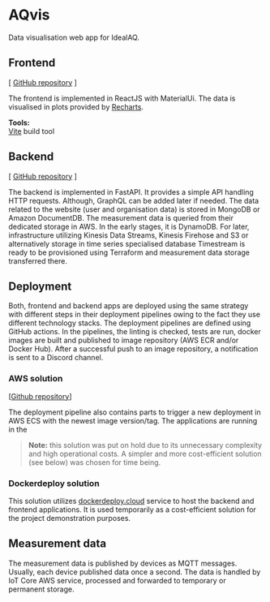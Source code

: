# AQvis
Data visualisation web app for IdealAQ.

## Frontend
[ [GitHub repository](https://github.com/drohal3/AQvis-frontend) ]

The frontend is implemented in ReactJS with MaterialUi. The data is visualised in plots provided by [Recharts](https://recharts.org/en-US/).

**Tools:**</br>
[Vite](https://vitejs.dev/) build tool </br>


## Backend
[ [GitHub repository](https://github.com/drohal3/AQvis-backend) ]

The backend is implemented in FastAPI. It provides a simple API handling HTTP requests. Although, GraphQL can be added later if needed.
The data related to the website (user and organisation data) is stored in MongoDB or Amazon DocumentDB. The measurement data is queried from their dedicated storage in AWS. In the early stages, it is DynamoDB. For later, infrastructure utilizing Kinesis Data Streams, Kinesis Firehose and S3 or alternatively storage in time series specialised database Timestream is ready to be provisioned using Terraform and measurement data storage transferred there.

## Deployment
Both, frontend and backend apps are deployed using the same strategy with different steps in their deployment pipelines owing to the fact they use different technology stacks.
The deployment pipelines are defined using GitHub actions. In the pipelines, the linting is checked, tests are run, docker images are built and published to image repository (AWS ECR and/or Docker Hub). After a successful push to an image repository, a notification is sent to a Discord channel.

### AWS solution
[[Github repository](https://github.com/drohal3/AQvis-infra)]

The deployment pipeline also contains parts to trigger a new deployment in AWS ECS with the newest image version/tag.
The applications are running in the 

> **Note:** this solution was put on hold due to its unnecessary complexity and high operational costs. A simpler and more cost-efficient solution (see below) was chosen for time being.

### Dockerdeploy solution
This solution utilizes [dockerdeploy.cloud](https://dockerdeploy.cloud/) service to host the backend and frontend applications. 
It is used temporarily as a cost-efficient solution for the project demonstration purposes.

## Measurement data
The measurement data is published by devices as MQTT messages.
Usually, each device published data once a second. The data is handled by IoT Core AWS service, processed and forwarded to temporary or permanent storage.


